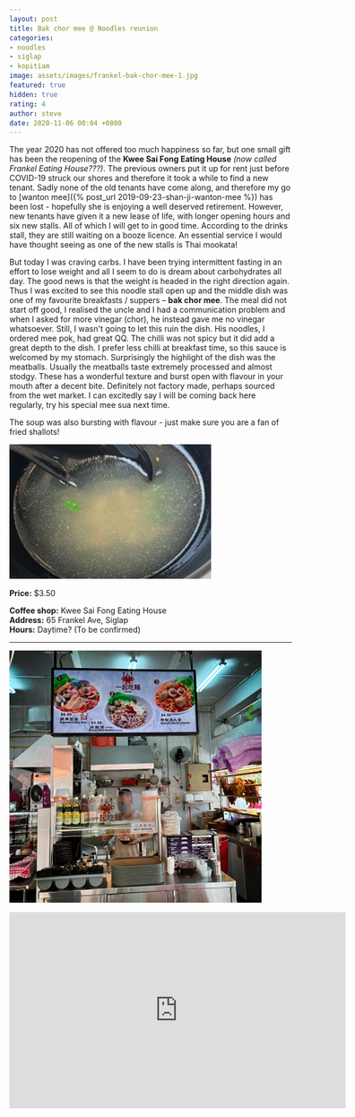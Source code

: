 ```yaml
---
layout: post
title: Bak chor mee @ Noodles reunion
categories:
- noodles
- siglap
- kopitiam
image: assets/images/frankel-bak-chor-mee-1.jpg
featured: true
hidden: true
rating: 4
author: steve
date: 2020-11-06 00:04 +0800
---
```

The year 2020 has not offered too much happiness so far, but one small gift has been the reopening of the **Kwee Sai Fong Eating House** *(now called Frankel Eating House???)*. The previous owners put it up for rent just before COVID-19 struck our shores and therefore it took a while to find a new tenant. Sadly none of the old tenants have come along, and therefore my go to [wanton mee]({% post_url 2019-09-23-shan-ji-wanton-mee %}) has been lost - hopefully she is enjoying a well deserved retirement. However, new tenants have given it a new lease of life, with longer opening hours and six new stalls. All of which I will get to in good time. According to the drinks stall, they are still waiting on a booze licence. An essential service I would have thought seeing as one of the new stalls is Thai mookata!

But today I was craving carbs. I have been trying intermittent fasting in an effort to lose weight and all I seem to do is dream about carbohydrates all day. The good news is that the weight is headed in the right direction again. Thus I was excited to see this noodle stall open up and the middle dish was one of my favourite breakfasts / suppers – **bak chor mee**. The meal did not start off good, I realised the uncle and I had a communication problem and when I asked for more vinegar (chor), he instead gave me no vinegar whatsoever. Still, I wasn't going to let this ruin the dish. His noodles, I ordered mee pok, had great QQ. The chilli was not spicy but it did add a great depth to the dish. I prefer less chilli at breakfast time, so this sauce is welcomed by my stomach. Surprisingly the highlight of the dish was the meatballs. Usually the meatballs taste extremely processed and almost stodgy. These has a wonderful texture and burst open with flavour in your mouth after a decent bite. Definitely not factory made, perhaps sourced from the wet market. I can excitedly say I will be coming back here regularly, try his special mee sua next time.

The soup was also bursting with flavour - just make sure you are a fan of fried shallots! 

![Reunion noodle bak chor mee soup](/assets/images/frankel-bak-chor-mee.gif "Reunion noodle bak chor mee soup")

**Price:** $3.50  

**Coffee shop:** Kwee Sai Fong Eating House  
**Address:** 65 Frankel Ave, Siglap  
**Hours:** Daytime? (To be confirmed)  

***  

![Reunion noodle bak chor mee stall](/assets/images/frankel-bak-chor-mee-2.jpg "Reunion noodle bak chor mee stall")

<iframe src="https://www.google.com/maps/embed?pb=!1m18!1m12!1m3!1d3988.7664329136437!2d103.91678721441258!3d1.3156950620515733!2m3!1f0!2f0!3f0!3m2!1i1024!2i768!4f13.1!3m3!1m2!1s0x31da22a61504fc09%3A0xef4ccc977bb2c7b0!2sKwee+Sai+Fong+Eating+House!5e0!3m2!1sen!2ssg!4v1566456891113!5m2!1sen!2ssg" width="600" height="350" frameborder="0" style="border:0" allowfullscreen></iframe>